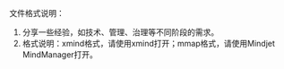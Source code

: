 文件格式说明：   
1. 分享一些经验，如技术、管理、治理等不同阶段的需求。  
2. 格式说明：xmind格式，请使用xmind打开；mmap格式，请使用Mindjet MindManager打开。  
